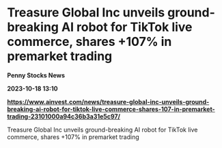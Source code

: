 # Treasure Global Inc unveils ground-breaking AI robot for TikTok live commerce, shares +107% in premarket trading
**Penny Stocks News**

**2023-10-18 13:10**

**https://www.ainvest.com/news/treasure-global-inc-unveils-ground-breaking-ai-robot-for-tiktok-live-commerce-shares-107-in-premarket-trading-23101000a94c36b3a31e5c97/**

Treasure Global Inc unveils ground-breaking AI robot for TikTok live commerce, shares +107% in premarket trading